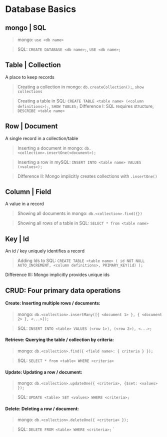 # Database Basics

## mongo | SQL

> mongo: `use <db name>`

> SQL: `CREATE DATABASE <db name>;`, `USE <db name>;`

## Table | Collection

A place to keep records

> Creating a collection in mongo: `db.createCollection();`, `show collections`

> Creating a table in SQL:
> `CREATE TABLE <table name> (<column definitions>);`, `SHOW TABLES;`
> Difference I: SQL requires structure, `DESCRIBE <table name>`

## Row | Document

A single record in a collection/table

> Inserting a document in mongo: `db.<collection>.insertOne(<document>);`

> Inserting a row in mySQL: `INSERT INTO <table name> VALUES (<values>);`

> Difference II: Mongo implicitly creates collections with `.insertOne()`

## Column | Field

A value in a record

> Showing all documents in mongo: `db.<collection>.find({})`

> Showing all rows of a table in SQL: `SELECT * from <table name>`

## Key | Id

An id / key uniquely identifies a record

> Adding Ids to SQL:
> `CREATE TABLE <table name> ( id NOT NULL AUTO_INCREMENT, <column definitions>, PRIMARY_KEY(id) );`

Difference III: Mongo implicitly provides unique ids

## CRUD: Four primary data operations

#### Create: Inserting multiple rows / documents:

> mongo:
> `db.<collection>.insertMany([{ <document 1> }, { <document 2> }, <...>]);`

> SQL:
> `INSERT INTO <table> VALUES (<row 1>), (<row 2>), <...>;`

#### Retrieve: Querying the table / collection by criteria:

> mongo:
> `db.<collection>.find({ <field name>: { criteria } });`

> SQL:
> `SELECT * from <table> WHERE <criteria>`

#### Update: Updating a row / document:

> mongo:
> `db.<collection>.updateOne({ <criteria>, {$set: <values> });`

> SQL:
> `UPDATE <table> SET <values> WHERE <criteria>;`

#### Delete: Deleting a row / document:

> mongo:
> `db.<collection>.deleteOne({ <criteria> });`

> SQL:
> `DELETE FROM <table> WHERE <criteria>;`
`
